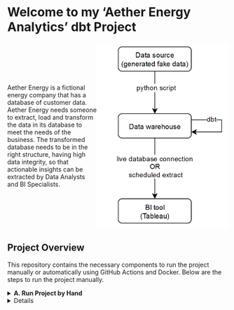 # Welcome to my ‘Aether Energy Analytics’ dbt Project

<div style="display: flex; justify-content: space-between; align-items: center;">
  <div style="flex: 1;">
    Aether Energy is a fictional energy company that has a database of customer data. Aether Energy needs someone to extract, load and transform the data in its database to meet the needs of the business. The transformed database needs to be in the right structure, having high data integrity, so that actionable insights can be extracted by Data Analysts and BI Specialists.
  </div>
  <div>
    <img src="./images/workflow.png" alt="drawing" width="300"/>
  </div>
</div>

## Project Overview

This repository contains the necessary components to run the project manually or automatically using GitHub Actions and Docker. Below are the steps to run the project manually.
<details>
  <summary><strong>A. Run Project by Hand</strong></summary>
  
#### 1. Create a dbt Project (`/aether_energy_analytics/`)
- **Create a virtual environment** for running Python and operating dbt:
  ```bash
  cd /aether_energy_analytics/
  python -m venv myenv
  source myenv/bin/activate  # On Windows use: myenv\Scripts\activate.bat
  pip install -r requirements.txt

- **Configure dbt**:
 - Set up `profiles.yml` to configure production and testing versions for the project.
 - Set up `dbt_project.yml` to configure the settings of the dbt project.


#### 2. Generate Fake Data (`./scripts/generate_database.py`)

- Write a Python script to create fake data and store it in a database.

- Example data tables:

  **Energy Consumption Table:**
```plain text
     consumed_at  customer_id  energy_usage_kWh
  0  2023-01-01            36          37.017563
  1  2023-01-02            21          19.991851
  2  2023-01-03            18          22.528733
  3  2023-01-04            28          48.616649
  4  2023-01-05            15          33.538603
```
  **Customer Feedback Table:**
  ```plain text
  feedback_date  customer_id  rating  comments
0    2023-01-01           28       4  General I particular someone.
1    2023-01-08           46       2  Painting food nothing land deep by.
2    2023-01-15            8       3  Rock seven visit team. Stuff service play dark.
3    2023-01-22           40       5  Develop kid design human why.
4    2023-01-29           22       4  Picture perform carry.
```
**Customers Table:**
```plain text
   customer_id      customer_name  age  gender  region
0            1          David Lee   69    Male    West
1            2  Jessica Hernandez   25    Male    East
2            3        Noah Robles   28  Female    West
3            4         Julie Hood   28  Female    West
4            5  Ashley Richardson   64    Male   South
```
- The data is stored in duckdb as aether_energy_analytics.duckdb.

#### 3. View the Database

- Use duckcli to view and query the database:
```bash
duckcli aether_energy_analytics.duckdb
```
- Example query:
```sql
select * from customer_feedback limit 5;
```
- To exit duckcli:
```sql
exit;
```
##### 4. Create Staging Schema and Models (./staging/)

- sourcing.yml configures data sources:
```yaml 
version: 2

sources:
  - name: aether_energy_analytics
    schema: main
    tables:
      - name: customer_feedback
      - name: customers
      - name: energy_consumption
```
- Models files (.yml) structure the data before full transformation.

- SQL files contain queries to transform the tables.

#### 5. Create Final Schema and Models (./models/)
- Transform tables, including joins and filters.
- Models files include tests to ensure data integrity, including relationship tests:
```yaml
version: 2

models:
  - name: customer_profiles
    description: "Comprehensive customer profile including demographics, feedback, and energy consumption data."
    columns:
      - name: customer_id
        description: "The unique identifier for a customer."
        tests:
          - unique
          - not_null
          - relationships:
              to: ref('stg_customers')
              field: customer_id
```
#### 6. Test and Execute the ELT Pipeline

- Use dbt to test schemas and models:
```bash
dbt debug
dbt test
```
- Run the production profile to transform the database:
```bash 
dbt run
```

#### 7. Connect to Data Analytics Platform

- In production, the transformed database would be updated on a cloud database (AWS, Azure, GCP).
- For simplicity, export the database to an Excel spreadsheet for visualization in Tableau:
```bash
duckcli aether_energy_analytics.duckdb
INSTALL spatial;
LOAD spatial;
COPY testing.customer_profiles TO 'customer_profiles.xlsx' WITH (FORMAT GDAL, DRIVER 'xlsx');
COPY testing.aggregated_feedback TO 'aggregated_feedback.xlsx' WITH (FORMAT GDAL, DRIVER 'xlsx');
COPY testing.monthly_consumption TO 'monthly_consumption.xlsx' WITH (FORMAT GDAL, DRIVER 'xlsx');
```
- View and interact with the Tableau dashboard I created using the data [HERE](https://public.tableau.com/app/profile/john.stokes8166/viz/AetherEnergyAnalytics/aether_2020-2024#1)

![Tableau Dashboard](./images/tableau_dash.png)

</details>
<details>
<details><strong>B. Run Using Docker</strong></details>

Automate the process using GitHub Actions and Docker. The CI (continuous integration) pipeline automates:

- Creating the environment.
- Executing the create database Python script.
- Running dbt.

Steps:
- Select ‘Actions’ in GitHub.

![Actions](./images/actions.png)
- Select Docker Image CI.
- Select 'Run workflow'.
- Refresh the page and open the run to see the steps.
![Docker](./images/docker.png)

The .github/workflows/docker-image.yml contains the GitHub Actions workflow, while the Dockerfile contains the commands required to build and run the Docker image, including copying files, installing packages, and executing the Python script.

</details>
